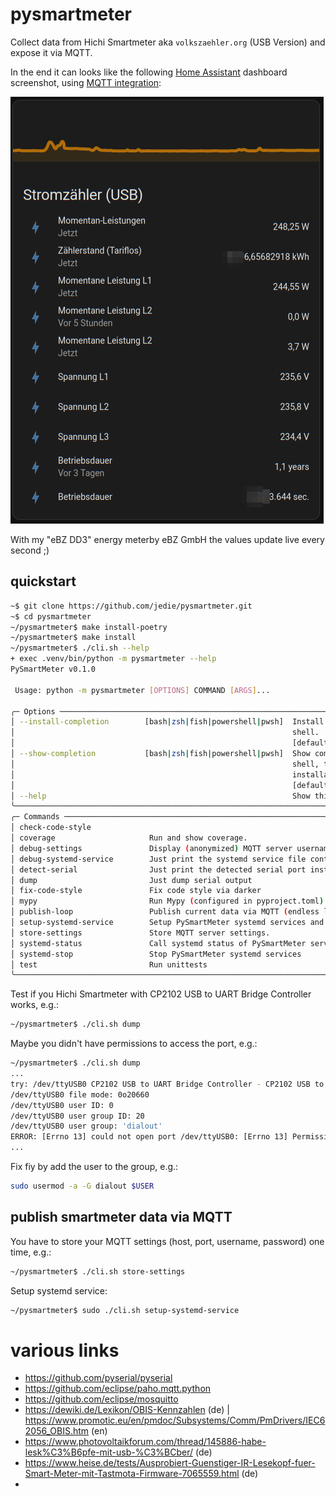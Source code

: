 # pysmartmeter

Collect data from Hichi Smartmeter aka `volkszaehler.org` (USB Version) and expose it via MQTT.

In the end it can looks like the following [Home Assistant](https://www.home-assistant.io/) dashboard screenshot, using [MQTT integration](https://www.home-assistant.io/integrations/mqtt):

![2022-11-21_13-47.png](https://raw.githubusercontent.com/jedie/jedie.github.io/master/screenshots/pysmartmeter/2022-11-21_13-47.png "2022-11-21_13-47.png")

With my "eBZ DD3" energy meterby eBZ GmbH the values update live every second ;)


## quickstart

```bash
~$ git clone https://github.com/jedie/pysmartmeter.git
~$ cd pysmartmeter
~/pysmartmeter$ make install-poetry
~/pysmartmeter$ make install
~/pysmartmeter$ ./cli.sh --help
+ exec .venv/bin/python -m pysmartmeter --help
PySmartMeter v0.1.0

 Usage: python -m pysmartmeter [OPTIONS] COMMAND [ARGS]...

╭─ Options ─────────────────────────────────────────────────────────────────────────────────────────╮
│ --install-completion        [bash|zsh|fish|powershell|pwsh]  Install completion for the specified │
│                                                              shell.                               │
│                                                              [default: None]                      │
│ --show-completion           [bash|zsh|fish|powershell|pwsh]  Show completion for the specified    │
│                                                              shell, to copy it or customize the   │
│                                                              installation.                        │
│                                                              [default: None]                      │
│ --help                                                       Show this message and exit.          │
╰───────────────────────────────────────────────────────────────────────────────────────────────────╯
╭─ Commands ────────────────────────────────────────────────────────────────────────────────────────╮
│ check-code-style                                                                                  │
│ coverage                     Run and show coverage.                                               │
│ debug-settings               Display (anonymized) MQTT server username and password               │
│ debug-systemd-service        Just print the systemd service file content                          │
│ detect-serial                Just print the detected serial port instance                         │
│ dump                         Just dump serial output                                              │
│ fix-code-style               Fix code style via darker                                            │
│ mypy                         Run Mypy (configured in pyproject.toml)                              │
│ publish-loop                 Publish current data via MQTT (endless loop)                         │
│ setup-systemd-service        Setup PySmartMeter systemd services and starts it.                   │
│ store-settings               Store MQTT server settings.                                          │
│ systemd-status               Call systemd status of PySmartMeter services                         │
│ systemd-stop                 Stop PySmartMeter systemd services                                   │
│ test                         Run unittests                                                        │
╰───────────────────────────────────────────────────────────────────────────────────────────────────╯
```

Test if you Hichi Smartmeter with CP2102 USB to UART Bridge Controller works, e.g.:
```bash
~/pysmartmeter$ ./cli.sh dump
```

Maybe you didn't have permissions to access the port, e.g.:
```bash
~/pysmartmeter$ ./cli.sh dump
...
try: /dev/ttyUSB0 CP2102 USB to UART Bridge Controller - CP2102 USB to UART Bridge Controller USB VID:PID=10C4:EA60
/dev/ttyUSB0 file mode: 0o20660
/dev/ttyUSB0 user ID: 0
/dev/ttyUSB0 user group ID: 20
/dev/ttyUSB0 user group: 'dialout'
ERROR: [Errno 13] could not open port /dev/ttyUSB0: [Errno 13] Permission denied: '/dev/ttyUSB0'
...
```

Fix fiy by add the user to the group, e.g.:
```bash
sudo usermod -a -G dialout $USER
```

## publish smartmeter data via MQTT

You have to store your MQTT settings (host, port, username, password) one time, e.g.:
```bash
~/pysmartmeter$ ./cli.sh store-settings
```

Setup systemd service:
```bash
~/pysmartmeter$ sudo ./cli.sh setup-systemd-service
```


# various links

* https://github.com/pyserial/pyserial
* https://github.com/eclipse/paho.mqtt.python
* https://github.com/eclipse/mosquitto
* https://dewiki.de/Lexikon/OBIS-Kennzahlen (de) | https://www.promotic.eu/en/pmdoc/Subsystems/Comm/PmDrivers/IEC62056_OBIS.htm (en)
* https://www.photovoltaikforum.com/thread/145886-habe-lesk%C3%B6pfe-mit-usb-%C3%BCber/ (de)
* https://www.heise.de/tests/Ausprobiert-Guenstiger-IR-Lesekopf-fuer-Smart-Meter-mit-Tastmota-Firmware-7065559.html (de)
* 
